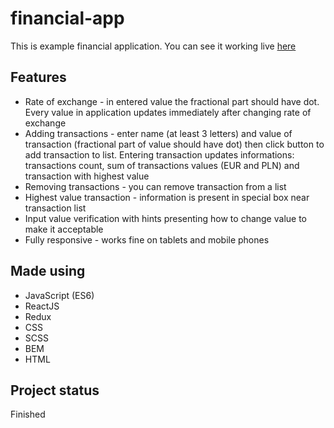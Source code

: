 # financial-app

This is example financial application. You can see it working live [here](https://radekjanas.github.io/financial-app/)

## Features

* Rate of exchange - in entered value the fractional part should have dot. Every value in application updates immediately after changing rate of exchange
* Adding transactions - enter name (at least 3 letters) and value of transaction (fractional part of value should have dot) then click button to add transaction to list. Entering transaction updates informations: transactions count, sum of transactions values (EUR and PLN) and transaction with highest value
* Removing transactions - you can remove transaction from a list
* Highest value transaction - information is present in special box near transaction list
* Input value verification with hints presenting how to change value to make it acceptable
* Fully responsive - works fine on tablets and mobile phones

## Made using
* JavaScript (ES6)
* ReactJS
* Redux
* CSS
* SCSS
* BEM
* HTML

## Project status
Finished
